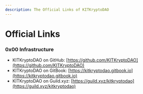 ```yaml
---
description: The Official Links of KITKryptoDAO
---
```


# Official Links

### 0x00 Infrastructure

* KITKryptoDAO on GitHub: [https://github.com/KITKryptoDAO](https://github.com/KITKryptoDAO)
* KITKryptoDAO on GitBook: [https://kitkryptodao.gitbook.io](https://kitkryptodao.gitbook.io)
* KITKryptoDAO on Guild.xyz: [https://guild.xyz/kitkryptodao](https://guild.xyz/kitkryptodao)

